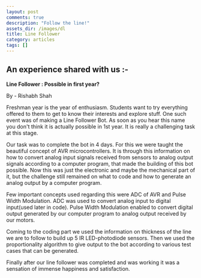 ```yaml
---
layout: post
comments: true
description: "Follow the line!"
assets_dir: /images/dl
title: Line Follower
category: articles
tags: []
---
```


## An experience shared with us :-
__Line Follower : Possible in first year?__  

By - Rishabh Shah


Freshman year is the year of enthusiasm. Students want to try everything offered to them to get to know their interests and explore stuff. One such event was of making a Line Follower Bot. As soon as you hear this name you don't think it is actually possible in 1st year. It is really a challenging task at this stage.

Our task was to complete the bot in 4 days. For this we were taught the beautiful concept of AVR microcontrollers. It is through this information on how to convert analog input signals received from sensors to analog output signals according to a computer program, that made the building of this bot possible. Now this was just the electronic and maybe the mechanical part of it, but the challenge still remained on what to code and how to generate an analog output by a computer program.

Few important concepts used regarding this were ADC of AVR and Pulse Width Modulation. ADC was used to convert analog input to digital input(used later in code). Pulse Width Modulation enabled to convert digital output generated by our computer program to analog output received by our motors.

Coming to the coding part we used the information on thickness of the line we are to follow to build up 5 IR LED-photodiode sensors. Then we used the proportionality algorithm to give output to the bot according to various test cases that can be generated.

Finally after our line follower was completed and was working it was a sensation of immense happiness and satisfaction.

